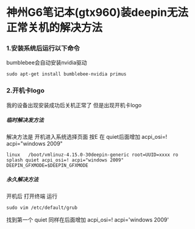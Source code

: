 # 神州G6笔记本(gtx960)装deepin无法正常关机的解决方法

### 1.安装系统后运行以下命令
bumblebee会自动安装nvidia驱动
```shell
sudo apt-get install bumblebee-nvidia primus 
```

### 2.开机卡logo
我的设备出现安装成功后关机正常了 但是出现开机卡logo
##### 临时解决发方法
解决方法是 开机进入系统选择页面 按E
在 quiet后面增加 acpi_osi=! acpi="windows 2009"
```shell
linux	/boot/vmlinuz-4.15.0-30deepin-generic root=UUID=xxxx ro  splash quiet acpi_osi=! acpi="windows 2009" DEEPIN_GFXMODE=$DEEPIN_GFXMODE
```
##### 永久解决方法
开机后 打开终端 运行
```shell
sudo vim /etc/default/grub
```
找到第一个 quiet 同样在后面增加 acpi_osi=! acpi='windows 2009'


